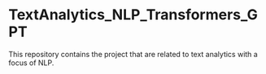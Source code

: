 # TextAnalytics_NLP_Transformers_GPT
This repository contains the project that are related to text analytics with a focus of NLP. 

